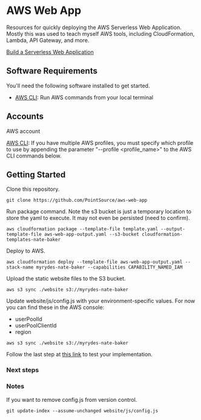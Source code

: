 AWS Web App
======

Resources for quickly deploying the AWS Serverless Web Application.  Mostly this was used to teach myself AWS tools, including CloudFormation, Lambda, API Gateway, and more.

[Build a Serverless Web Application](https://aws.amazon.com/getting-started/projects/build-serverless-web-app-lambda-apigateway-s3-dynamodb-cognito/)

## Software Requirements

You'll need the following software installed to get started.

  * [AWS CLI](https://docs.aws.amazon.com/cli/latest/userguide/installing.html): Run AWS commands from your local terminal

## Accounts

AWS account

[AWS CLI](https://docs.aws.amazon.com/cli/latest/userguide/cli-multiple-profiles.html): If you have multiple AWS profiles, you must specify which profile to use by appending the parameter "--profile <profile_name>" to the AWS CLI commands below.

## Getting Started

Clone this repository.

```
git clone https://github.com/PointSource/aws-web-app
```

Run package command.  Note the s3 bucket is just a temporary location to store the yaml to execute.  It may not even be persisted (need to confirm).
```
aws cloudformation package --template-file template.yaml --output-template-file aws-web-app-output.yaml --s3-bucket cloudformation-templates-nate-baker
```

Deploy to AWS.

```
aws cloudformation deploy --template-file aws-web-app-output.yaml --stack-name myrydes-nate-baker --capabilities CAPABILITY_NAMED_IAM
```

Upload the static website files to the S3 bucket.

```
aws s3 sync ./website s3://myrydes-nate-baker
```

Update website/js/config.js with your environment-specific values.  For now you can find these in the AWS console:
  * userPoolId
  * userPoolClientId
  * region

```
aws s3 sync ./website s3://myrydes-nate-baker
```

Follow the last step at [this link](https://aws.amazon.com/getting-started/projects/build-serverless-web-app-lambda-apigateway-s3-dynamodb-cognito/module-2/) to test your implementation.

### Next steps


### Notes

If you want to remove config.js from version control.

```
git update-index --assume-unchanged website/js/config.js
```
